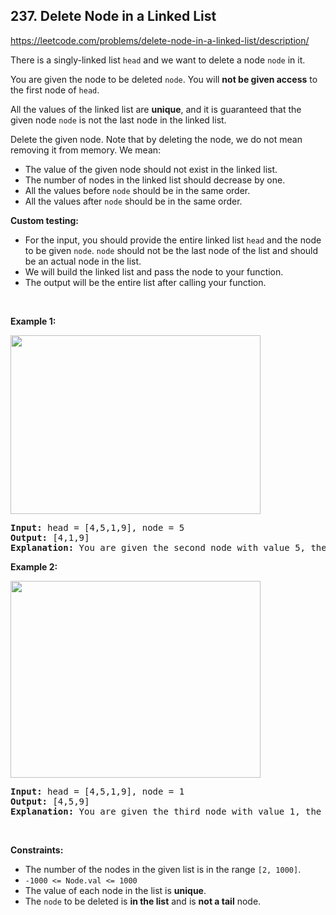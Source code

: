 ## 237. Delete Node in a Linked List

<https://leetcode.com/problems/delete-node-in-a-linked-list/description/>

<div class="elfjS" data-track-load="description_content"><p>There is a singly-linked list <code>head</code> and we want to delete a node <code>node</code> in it.</p>

<p>You are given the node to be deleted <code>node</code>. You will <strong>not be given access</strong> to the first node of <code>head</code>.</p>

<p>All the values of the linked list are <strong>unique</strong>, and it is guaranteed that the given node <code>node</code> is not the last node in the linked list.</p>

<p>Delete the given node. Note that by deleting the node, we do not mean removing it from memory. We mean:</p>

<ul>
 <li>The value of the given node should not exist in the linked list.</li>
 <li>The number of nodes in the linked list should decrease by one.</li>
 <li>All the values before <code>node</code> should be in the same order.</li>
 <li>All the values after <code>node</code> should be in the same order.</li>
</ul>

<p><strong>Custom testing:</strong></p>

<ul>
 <li>For the input, you should provide the entire linked list <code>head</code> and the node to be given <code>node</code>. <code>node</code> should not be the last node of the list and should be an actual node in the list.</li>
 <li>We will build the linked list and pass the node to your function.</li>
 <li>The output will be the entire list after calling your function.</li>
</ul>

<p>&nbsp;</p>
<p><strong class="example">Example 1:</strong></p>
<img alt="" src="https://assets.leetcode.com/uploads/2020/09/01/node1.jpg" style="width: 400px; height: 286px;">
<pre><strong>Input:</strong> head = [4,5,1,9], node = 5
<strong>Output:</strong> [4,1,9]
<strong>Explanation: </strong>You are given the second node with value 5, the linked list should become 4 -&gt; 1 -&gt; 9 after calling your function.
</pre>

<p><strong class="example">Example 2:</strong></p>
<img alt="" src="https://assets.leetcode.com/uploads/2020/09/01/node2.jpg" style="width: 400px; height: 315px;">
<pre><strong>Input:</strong> head = [4,5,1,9], node = 1
<strong>Output:</strong> [4,5,9]
<strong>Explanation: </strong>You are given the third node with value 1, the linked list should become 4 -&gt; 5 -&gt; 9 after calling your function.
</pre>

<p>&nbsp;</p>
<p><strong>Constraints:</strong></p>

<ul>
 <li>The number of the nodes in the given list is in the range <code>[2, 1000]</code>.</li>
 <li><code>-1000 &lt;= Node.val &lt;= 1000</code></li>
 <li>The value of each node in the list is <strong>unique</strong>.</li>
 <li>The <code>node</code> to be deleted is <strong>in the list</strong> and is <strong>not a tail</strong> node.</li>
</ul>
</div>
